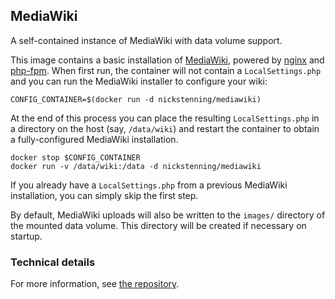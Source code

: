 ## MediaWiki

A self-contained instance of MediaWiki with data volume support.

This image contains a basic installation of [MediaWiki][mw], powered by [nginx][nginx] and
[php-fpm][php-fpm]. When first run, the container will not contain a
`LocalSettings.php` and you can run the MediaWiki installer to configure your
wiki:

[mw]: https://www.mediawiki.org/
[nginx]: http://nginx.org/
[php-fpm]: http://php-fpm.org/

    CONFIG_CONTAINER=$(docker run -d nickstenning/mediawiki)

At the end of this process you can place the resulting `LocalSettings.php` in a
directory on the host (say, `/data/wiki`) and restart the container to obtain a
fully-configured MediaWiki installation.

    docker stop $CONFIG_CONTAINER
    docker run -v /data/wiki:/data -d nickstenning/mediawiki

If you already have a `LocalSettings.php` from a previous MediaWiki
installation, you can simply skip the first step.

By default, MediaWiki uploads will also be written to the `images/` directory of
the mounted data volume. This directory will be created if necessary on startup.

### Technical details

For more information, see [the
repository](https://github.com/nickstenning/dockerfiles/tree/master/mediawiki).
